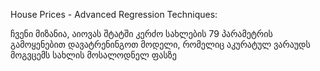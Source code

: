 
House Prices - Advanced Regression Techniques:

ჩვენი მიზანია, აიოვას შტატში კერძო სახლების 79 პარამეტრის გამოყენებით დავატრენინგოთ მოდელი, 
რომელიც აკურატულ ვარაუდს მოგვცემს სახლის მოსალოდნელ ფასზე